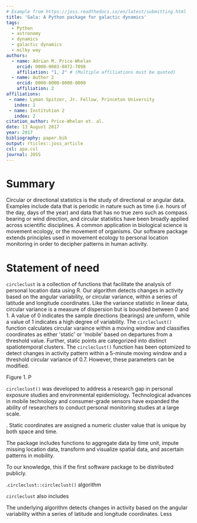 ```yaml
---
# Example from https://joss.readthedocs.io/en/latest/submitting.html
title: 'Gala: A Python package for galactic dynamics'
tags:
  - Python
  - astronomy
  - dynamics
  - galactic dynamics
  - milky way
authors:
  - name: Adrian M. Price-Whelan
    orcid: 0000-0003-0872-7098
    affiliation: "1, 2" # (Multiple affiliations must be quoted)
  - name: Author 2
    orcid: 0000-0000-0000-0000
    affiliation: 2
affiliations:
 - name: Lyman Spitzer, Jr. Fellow, Princeton University
   index: 1
 - name: Institution 2
   index: 2
citation_author: Price-Whelan et. al.
date: 13 August 2017
year: 2017
bibliography: paper.bib
output: rticles::joss_article
csl: apa.csl
journal: JOSS
---
```


# Summary


Circular or directional statistics is the study of directional or angular data.  Examples include data that is periodic in nature such as time (i.e. hours of the day, days of the year) and data that has no true zero such as compass bearing or wind direction, and circular statistics have been broadly applied across scientific disciplines. A common application  in biological science is movement ecology, or the movement of organisms. Our software package extends principles used in movement ecology to personal location monitoring in order to decipher patterns in human activity.

# Statement of need

`circleclust` is a collection of functions that facilitate the analysis of personal location data using R. Our algorithm detects changes in activity based on the angular variability, or circular variance,  within a series of latitude and longitude coordinates.  Like the variance statistic in linear data, circular variance is a measure of dispersion but is bounded between 0 and 1.  A value of 0 indicates the sample directions (bearings) are uniform, while a value of 1 indicates a high degree of variability.  The `circleclust()` function calculates circular varaince within a moving window and classifies coordinates as either 'static' or 'mobile' based on departures from a threshold value.  Further, static points are categorized into distinct spatiotemporal clusters.  The `circleclust()` function has been optomized to detect changes in activity pattern within a 5-minute moving window and a threshold circular variance of 0.7.  However, these parameters can be modified.

Figure 1. P

`circleclust()` was developed to address a research gap in personal exposure studies and environmental epidemiology.  Technological advances in mobile technology and consumer-grade sensors have expanded the ability of researchers to conduct personal monitoring studies at a large scale.  





. Static coordinates are assigned a numeric cluster value that is unique by both space and time.

The package includes functions to aggregate data by time unit, impute missing location data, transform and visualize spatial data, and ascertain patterns in mobility. 



To our knowledge, this if the first software package to be distributed publicly.

.`circleclust::circleclust()` algorithm 

`circleclust` also includes 

The underlying algorithm detects changes in activity based on the angular variability within a series of latitude and longitude coordinates.  Less 
